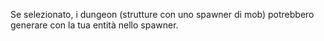Se selezionato, i dungeon (strutture con uno spawner di mob) potrebbero generare con la tua entità nello spawner.